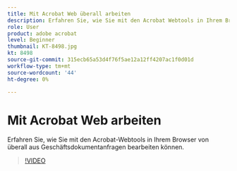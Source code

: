```yaml
---
title: Mit Acrobat Web überall arbeiten
description: Erfahren Sie, wie Sie mit den Acrobat Webtools in Ihrem Browser von überall aus Geschäftsdokumentanfragen bearbeiten können.
role: User
product: adobe acrobat
level: Beginner
thumbnail: KT-8498.jpg
kt: 8498
source-git-commit: 315ecb65a53d4f76f5ae12a12ff4207ac1f0d01d
workflow-type: tm+mt
source-wordcount: '44'
ht-degree: 0%

---
```


# Mit Acrobat Web arbeiten

Erfahren Sie, wie Sie mit den Acrobat-Webtools in Ihrem Browser von überall aus Geschäftsdokumentanfragen bearbeiten können.

>[!VIDEO](https://video.tv.adobe.com/v/337436?hidetitle=true)
